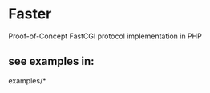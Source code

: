 # Faster

Proof-of-Concept FastCGI protocol implementation in PHP

## see examples in:

examples/*

